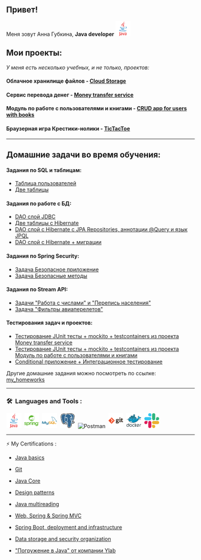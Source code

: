 ## Привет!
Меня зовут Анна Губкина, **Java developer** <img src="https://github.com/devicons/devicon/blob/master/icons/java/java-original-wordmark.svg" title="Java" alt="Java" width="40" height="40"/>&nbsp;



## Мои проекты:

*У меня есть несколько учебных, и не только, проектов:*

#### Облачное хранилище файлов - [Cloud Storage](https://github.com/AnnaGubkina/CloudStorage)
#### Сервис перевода денег - [Money transfer service](https://github.com/AnnaGubkina/MoneyTransferService)
#### Модуль по работе с пользователями и книгами - [CRUD app for users with books](https://github.com/AnnaGubkina/Ylab_Spring/tree/test_containers)
#### Браузерная игра Крестики-нолики - [TicTacToe](https://github.com/AnnaGubkina/TicTacToe)

---

## Домашние задачи во время обучения:

#### Задания по SQL и таблицам:
* [Таблица пользователей](https://github.com/AnnaGubkina/Users_Table_SQL)
* [Две таблицы](https://github.com/AnnaGubkina/Two_SQL_tables)

#### Задания по работе с БД:
* [DAO слой JDBC](https://github.com/AnnaGubkina/JDBC_Layer/tree/master)
* [Две таблицы с Hibernate](https://github.com/AnnaGubkina/JDBC_Layer/tree/hibernate)
* [DAO слой c Hibernate с JPA Repositories, аннотации @Query и язык JPQL](https://github.com/AnnaGubkina/Hibernate_layer/tree/jpa-repository-query)
* [DAO слой c Hibernate + миграции](https://github.com/AnnaGubkina/Hibernate_layer/tree/migration-hibernate)

#### Задания по Spring Security:
* [Задача Безопасное приложение](https://github.com/AnnaGubkina/Hibernate_layer/tree/spring_security_endpoints)
* [Задача Безопасные методы](https://github.com/AnnaGubkina/Hibernate_layer/tree/spring_security_methods)

#### Задания по Stream API:
* [Задачи "Работа с числами" и "Перепись населения" ](https://github.com/AnnaGubkina/Stream-Api-Homeworks/tree/master)
* [Задача "Фильтры авиаперелетов" ](https://github.com/AnnaGubkina/Flight_filters)


#### Тестирования задач и проектов:
* [Тестирование  JUnit тесты + mockito + testcontainers из проекта Money transfer service](https://github.com/AnnaGubkina/MoneyTransferService/tree/master/src/test/java/ru/netology/moneytransferservice)
* [Тестирование  JUnit тесты + mockito + testcontainers из проекта Модуль по работе с пользователями и книгами](https://github.com/AnnaGubkina/Ylab_Spring/tree/test_containers/src/test/java/com/edu/ulab/app_ylab)
* [Conditional приложение + Интеграционное тестирование](https://github.com/AnnaGubkina/Conditional)



Другие домашние задания можно посмотреть по ссылке: [my_homeworks](https://github.com/AnnaGubkina/my_homeworks)

---

### 🛠 &nbsp;Languages and Tools :
<p>
<img src="https://github.com/devicons/devicon/blob/master/icons/java/java-original-wordmark.svg" title="Java" alt="Java" width="40" height="40"/>&nbsp;
<img src="https://github.com/devicons/devicon/blob/master/icons/spring/spring-original-wordmark.svg" title="Spring" alt="Spring" width="40" height="40"/>&nbsp;
<img src="https://github.com/devicons/devicon/blob/master/icons/mysql/mysql-original-wordmark.svg" title="MySQL"  alt="MySQL" width="40" height="40"/>&nbsp;
<img src="https://github.com/devicons/devicon/blob/master/icons/postgresql/postgresql-original.svg"  title="PostgreSQL" **alt="PostgreSQL" width="40" height="40"/>&nbsp; 
<img src="https://www.vectorlogo.zone/logos/getpostman/getpostman-icon.svg" title="Postman"  alt="Postman" width="40" height="40"/>&nbsp;
<img src="https://github.com/devicons/devicon/blob/master/icons/git/git-original-wordmark.svg" title="Git" **alt="Git" width="40" height="40"/>&nbsp;
<img src="https://github.com/devicons/devicon/blob/master/icons/docker/docker-original-wordmark.svg"  title="Docker" **alt="Docker" width="40" height="40"/>&nbsp;
<img src="https://github.com/devicons/devicon/blob/master/icons/slack/slack-original.svg"  title="Slack" **alt="Slack" width="40" height="40"/>&nbsp; 
 
</p>

---

 ⚡  My Certifications :
 - [Java basics](https://github.com/AnnaGubkina/AnnaGubkina/blob/master/java.jpg)
 - [Git](https://github.com/AnnaGubkina/AnnaGubkina/blob/master/Git.jpg)
 - [Java Core](https://github.com/AnnaGubkina/AnnaGubkina/blob/master/JavaCore.jpg)
 - [Design patterns](https://github.com/AnnaGubkina/AnnaGubkina/blob/master/templates.jpg)
 - [Java multireading](https://github.com/AnnaGubkina/AnnaGubkina/blob/master/multireading.jpg)
 - [Web, Spring & Spring MVC](https://github.com/AnnaGubkina/AnnaGubkina/blob/master/MVC.jpg)
 - [Spring Boot, deployment and infrastructure](https://github.com/AnnaGubkina/AnnaGubkina/blob/master/boot.jpg)
 - [Data storage and security organization](https://github.com/AnnaGubkina/AnnaGubkina/blob/master/db.jpg)
 
 - ["Погружение в Java" от компании Ylab](https://github.com/AnnaGubkina/AnnaGubkina/blob/master/sertificate_ylab.pdf)


<!--
**AnnaGubkina/AnnaGubkina** is a ✨ _special_ ✨ repository because its `README.md` (this file) appears on your GitHub profile.

Here are some ideas to get you started:

- 🔭 I’m currently working on ...
- 🌱 I’m currently learning ...
- 👯 I’m looking to collaborate on ...
- 🤔 I’m looking for help with ...
- 💬 Ask me about ...
- 📫 How to reach me: ...
- 😄 Pronouns: ...
- ⚡ Fun fact: ...
-->

